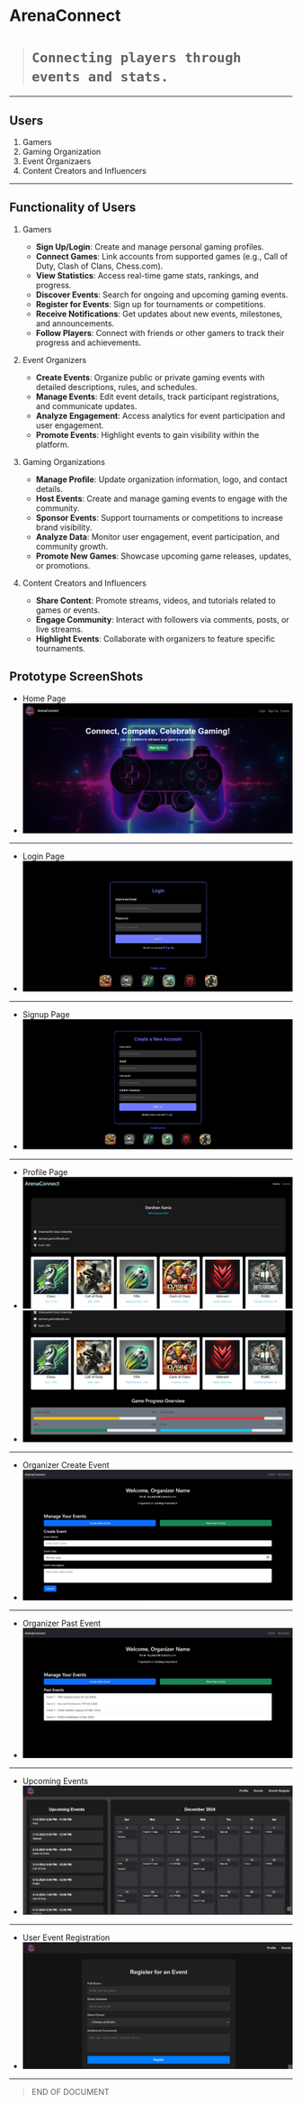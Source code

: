 # ArenaConnect

> # `Connecting players through events and stats.`

---

## Users

1. Gamers
2. Gaming Organization
3. Event Organizaers
4. Content Creators and Influencers

---

## Functionality of Users

1. Gamers

   - **Sign Up/Login**: Create and manage personal gaming profiles.
   - **Connect Games**: Link accounts from supported games (e.g., Call of Duty, Clash of Clans, Chess.com).
   - **View Statistics**: Access real-time game stats, rankings, and progress.
   - **Discover Events**: Search for ongoing and upcoming gaming events.
   - **Register for Events**: Sign up for tournaments or competitions.
   - **Receive Notifications**: Get updates about new events, milestones, and announcements.
   - **Follow Players**: Connect with friends or other gamers to track their progress and achievements.

2. Event Organizers

   - **Create Events**: Organize public or private gaming events with detailed descriptions, rules, and schedules.
   - **Manage Events**: Edit event details, track participant registrations, and communicate updates.
   - **Analyze Engagement**: Access analytics for event participation and user engagement.
   - **Promote Events**: Highlight events to gain visibility within the platform.

3. Gaming Organizations

   - **Manage Profile**: Update organization information, logo, and contact details.
   - **Host Events**: Create and manage gaming events to engage with the community.
   - **Sponsor Events**: Support tournaments or competitions to increase brand visibility.
   - **Analyze Data**: Monitor user engagement, event participation, and community growth.
   - **Promote New Games**: Showcase upcoming game releases, updates, or promotions.

4. Content Creators and Influencers
   - **Share Content**: Promote streams, videos, and tutorials related to games or events.
   - **Engage Community**: Interact with followers via comments, posts, or live streams.
   - **Highlight Events**: Collaborate with organizers to feature specific tournaments.

## Prototype ScreenShots

- Home Page
- ![Home Page](WebSiteProto/HomePage1.png)

---

- Login Page
- ![Login Page](WebSiteProto/Login.png)

---

- Signup Page
- ![Signup](WebSiteProto/SignUp.png)

---

- Profile Page
- ![Profile](WebSiteProto/Profile.png)
- ![Profile](WebSiteProto/Profile2.png)

---

- Organizer Create Event
- ![Organizer Create Event](WebSiteProto/OrganizerCreate.png)

---

- Organizer Past Event
- ![Organizer Past Event](WebSiteProto/OrganizerPast.png)

---

- Upcoming Events
- ![Upcoming Event](WebSiteProto/EventList.png)

---

- User Event Registration 
- ![User Event Registration](WebSiteProto/User_Event_Registration.png)
---

> END OF DOCUMENT
